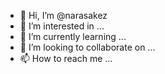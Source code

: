 - 👋 Hi, I’m @narasakez
- 👀 I’m interested in ...
- 🌱 I’m currently learning ...
- 💞️ I’m looking to collaborate on ...
- 📫 How to reach me ...

<!---
narasakez/narasakez is a ✨ special ✨ repository because its `README.md` (this file) appears on your GitHub profile.
You can click the Preview link to take a look at your changes.
--->
